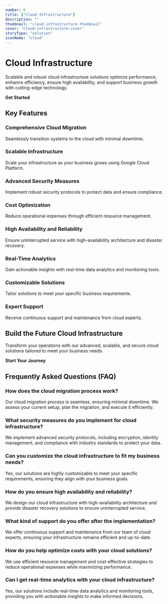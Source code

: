 ```yaml
---
number: 6
title: ["Cloud Infrastructure"]
description: ""
thumbnail: "cloud-infrastructure-thumbnail"
cover: "cloud-infrastructure-cover"
storyType: "solution"
iconName: "cloud"
---
```


# Cloud Infrastructure

Scalable and robust cloud infrastructure solutions optimize performance, enhance efficiency, ensure high availability, and support business growth with cutting-edge technology.

**Get Started**

## Key Features

### Comprehensive Cloud Migration

Seamlessly transition systems to the cloud with minimal downtime.

### Scalable Infrastructure

Scale your infrastructure as your business grows using Google Cloud Platform.

### Advanced Security Measures

Implement robust security protocols to protect data and ensure compliance.

### Cost Optimization

Reduce operational expenses through efficient resource management.

### High Availability and Reliability

Ensure uninterrupted service with high-availability architecture and disaster recovery.

### Real-Time Analytics

Gain actionable insights with real-time data analytics and monitoring tools.

### Customizable Solutions

Tailor solutions to meet your specific business requirements.

### Expert Support

Receive continuous support and maintenance from cloud experts.

## Build the Future Cloud Infrastructure

Transform your operations with our advanced, scalable, and secure cloud solutions tailored to meet your business needs.

**Start Your Journey**

## Frequently Asked Questions (FAQ)

### How does the cloud migration process work?

Our cloud migration process is seamless, ensuring minimal downtime. We assess your current setup, plan the migration, and execute it efficiently.

### What security measures do you implement for cloud infrastructure?

We implement advanced security protocols, including encryption, identity management, and compliance with industry standards to protect your data.

### Can you customize the cloud infrastructure to fit my business needs?

Yes, our solutions are highly customizable to meet your specific requirements, ensuring they align with your business goals.

### How do you ensure high availability and reliability?

We design our cloud infrastructure with high-availability architecture and provide disaster recovery solutions to ensure uninterrupted service.

### What kind of support do you offer after the implementation?

We offer continuous support and maintenance from our team of cloud experts, ensuring your infrastructure remains efficient and up-to-date.

### How do you help optimize costs with your cloud solutions?

We use efficient resource management and cost-effective strategies to reduce operational expenses while maximizing performance.

### Can I get real-time analytics with your cloud infrastructure?

Yes, our solutions include real-time data analytics and monitoring tools, providing you with actionable insights to make informed decisions.
